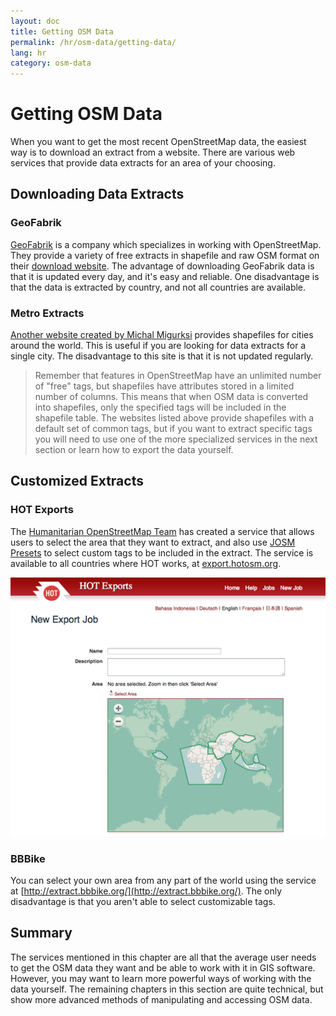 ```yaml
---
layout: doc
title: Getting OSM Data
permalink: /hr/osm-data/getting-data/
lang: hr
category: osm-data
---
```


Getting OSM Data
=================
When you want to get the most recent OpenStreetMap data, the easiest way is
to download an extract from a website. There are various web services
that provide data extracts for an area of your choosing.

Downloading Data Extracts
--------------------------
### GeoFabrik
[GeoFabrik](http://geofabrik.de) is a company which specializes in working
with OpenStreetMap. They provide a variety of free extracts in shapefile and raw OSM format
on their [download website](http://download.geofabrik.de). The advantage of downloading
GeoFabrik data is that it is updated every day, and it's easy and reliable. One disadvantage is
that the data is extracted by country, and not all countries are available.

### Metro Extracts
[Another website created by Michal Migurksi](http://metro.teczno.com/) provides shapefiles for
cities around the world. This is useful if you are looking for data extracts for a single city.
The disadvantage to this site is that it is not updated regularly.

>	Remember that features in OpenStreetMap have an unlimited number of "free" tags,
>	but shapefiles have attributes stored in a limited number of columns. This means
>	that when OSM data is converted into shapefiles, only the specified tags will be
>	included in the shapefile table. The websites listed above provide shapefiles
>	with a default set of common tags, but if you want to extract specific tags
>	you will need to use one of the more specialized services in the next section
>	or learn how to export the data yourself.

Customized Extracts
-------------------
### HOT Exports
The [Humanitarian OpenStreetMap Team](http://hotosm.org) has created a service that allows users
to select the area that they want to extract, and also use [JOSM Presets](/en/editing/josm-presets)
to select custom tags to be included in the extract. The service is available to all countries where
HOT works, at [export.hotosm.org](http://export.hotosm.org).

![hot exports][]

### BBBike
You can select your own area from any part of the world using the service at [http://extract.bbbike.org/](http://extract.bbbike.org/). The only disadvantage is that you aren't able to select customizable tags.

Summary
-------
The services mentioned in this chapter are all that the average user needs to get the OSM
data they want and be able to work with it in GIS software. However, you may want to learn
more powerful ways of working with the data yourself. The remaining chapters in this section are
quite technical, but show more advanced methods of manipulating and accessing OSM data.


[hot exports]: /images/en/osm-data/getting-data/hot-exports.png
